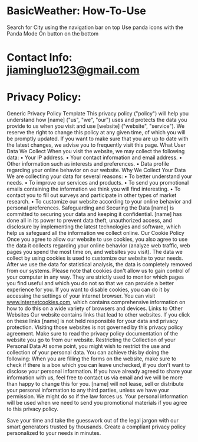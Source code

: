 # BasicWeather: How-To-Use

Search for City using the navigation bar on top
Use panda icons with the Panda Mode On button on the bottom

# Contact Info: jiamingluo123@gmail.com

# Privacy Policy:
Generic Privacy Policy Template
This privacy policy ("policy") will help you understand how [name] ("us", "we", "our") uses and protects the data you provide to us when you visit and use [website] ("website", "service").
We reserve the right to change this policy at any given time, of which you will be promptly updated. If you want to make sure that you are up to date with the latest changes, we advise you to frequently visit this page.
What User Data We Collect
When you visit the website, we may collect the following data:
	•	Your IP address.
	•	Your contact information and email address.
	•	Other information such as interests and preferences.
	•	Data profile regarding your online behavior on our website.
Why We Collect Your Data
We are collecting your data for several reasons:
	•	To better understand your needs.
	•	To improve our services and products.
	•	To send you promotional emails containing the information we think you will find interesting.
	•	To contact you to fill out surveys and participate in other types of market research.
	•	To customize our website according to your online behavior and personal preferences.
Safeguarding and Securing the Data
[name] is committed to securing your data and keeping it confidential. [name] has done all in its power to prevent data theft, unauthorized access, and disclosure by implementing the latest technologies and software, which help us safeguard all the information we collect online.
Our Cookie Policy
Once you agree to allow our website to use cookies, you also agree to use the data it collects regarding your online behavior (analyze web traffic, web pages you spend the most time on, and websites you visit).
The data we collect by using cookies is used to customize our website to your needs. After we use the data for statistical analysis, the data is completely removed from our systems.
Please note that cookies don't allow us to gain control of your computer in any way. They are strictly used to monitor which pages you find useful and which you do not so that we can provide a better experience for you.
If you want to disable cookies, you can do it by accessing the settings of your internet browser. You can visit www.internetcookies.com, which contains comprehensive information on how to do this on a wide variety of browsers and devices.
Links to Other Websites
Our website contains links that lead to other websites. If you click on these links [name] is not held responsible for your data and privacy protection. Visiting those websites is not governed by this privacy policy agreement. Make sure to read the privacy policy documentation of the website you go to from our website.
Restricting the Collection of your Personal Data
At some point, you might wish to restrict the use and collection of your personal data. You can achieve this by doing the following:
When you are filling the forms on the website, make sure to check if there is a box which you can leave unchecked, if you don't want to disclose your personal information.
If you have already agreed to share your information with us, feel free to contact us via email and we will be more than happy to change this for you.
[name] will not lease, sell or distribute your personal information to any third parties, unless we have your permission. We might do so if the law forces us. Your personal information will be used when we need to send you promotional materials if you agree to this privacy policy.


Save your time and take the guesswork out of the legal jargon with our smart generators trusted by thousands. Create a compliant privacy policy personalized to your needs in minutes.


